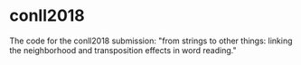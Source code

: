 # conll2018
The code for the conll2018 submission: "from strings to other things: linking the neighborhood and transposition effects in word reading."
